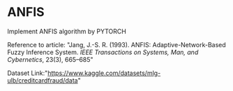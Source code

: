# ANFIS
Implement ANFIS algorithm by PYTORCH


Reference to article: "Jang, J.-S. R. (1993). ANFIS: Adaptive-Network-Based Fuzzy Inference System. *IEEE Transactions on Systems, Man, and Cybernetics*, 23(3), 665–685"


Dataset Link:"https://www.kaggle.com/datasets/mlg-ulb/creditcardfraud/data"
